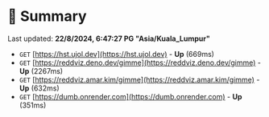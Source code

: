 # 📖 Summary
Last updated: **22/8/2024, 6:47:27 PG "Asia/Kuala_Lumpur"**

- `GET` [https://hst.ujol.dev](https://hst.ujol.dev) - **Up** (669ms)
- `GET` [https://reddviz.deno.dev/gimme](https://reddviz.deno.dev/gimme) - **Up** (2267ms)
- `GET` [https://reddviz.amar.kim/gimme](https://reddviz.amar.kim/gimme) - **Up** (632ms)
- `GET` [https://dumb.onrender.com](https://dumb.onrender.com) - **Up** (351ms)
